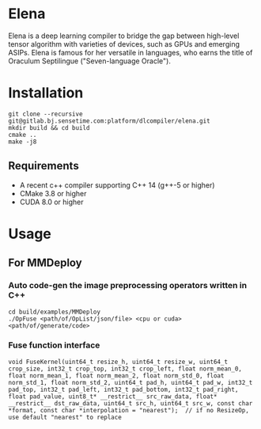 # Elena

Elena is a deep learning compiler to bridge the gap between high-level tensor algorithm with varieties of devices, such as GPUs and emerging ASIPs.
Elena is famous for her versatile in languages, who earns the title of Oraculum Septilingue ("Seven-language Oracle").


# Installation
```shell
git clone --recursive git@gitlab.bj.sensetime.com:platform/dlcompiler/elena.git
mkdir build && cd build
cmake ..
make -j8
```
## Requirements
+ A recent c++ compiler supporting C++ 14 (g++-5 or higher)
+ CMake 3.8 or higher
+ CUDA 8.0 or higher

# Usage

## For MMDeploy
### Auto code-gen the image preprocessing operators written in C++
```shell
cd build/examples/MMDeploy
./OpFuse <path/of/OpList/json/file> <cpu or cuda> <path/of/generate/code>
```
### Fuse function interface
```
void FuseKernel(uint64_t resize_h, uint64_t resize_w, uint64_t crop_size, int32_t crop_top, int32_t crop_left, float norm_mean_0, float norm_mean_1, float norm_mean_2, float norm_std_0, float norm_std_1, float norm_std_2, uint64_t pad_h, uint64_t pad_w, int32_t pad_top, int32_t pad_left, int32_t pad_bottom, int32_t pad_right, float pad_value, uint8_t* __restrict__ src_raw_data, float* __restrict__ dst_raw_data, uint64_t src_h, uint64_t src_w, const char *format, const char *interpolation = "nearest");  // if no ResizeOp, use default "nearest" to replace 
```
